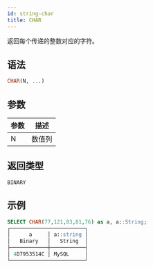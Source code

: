 ```yaml
---
id: string-char
title: CHAR
---
```


返回每个传递的整数对应的字符。

## 语法

```sql
CHAR(N, ...)
```

## 参数

| 参数      | 描述         |
|-----------|--------------|
| N         | 数值列       |

## 返回类型

`BINARY`

## 示例

```sql
SELECT CHAR(77,121,83,81,76) as a, a::String;
┌────────────────────────┐
│      a     │ a::string │
│   Binary   │   String  │
├────────────┼───────────┤
│ 4D7953514C │ MySQL     │
└────────────────────────┘
```